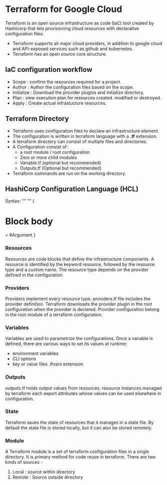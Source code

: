 # Terraform for Google Cloud

Terraform is an open source infrastructure as code (IaC) tool created by Hashicorp that lets provisioning cloud resources with declarative configuration files.
- Terraform supports all major cloud providers, in addition to google cloud and API-exposed services such as github and kubernetes.
- Terraform has an open source core structure.

## IaC configuration workflow
- Scope : confirm the resources required for a project.
- Author : Author the configuration files based on the scope.
- Initialize : Download the provider plugins and initialize directory.
- Plan : view execution plan for resources created. modified or destroyed.
- Apply : Create actual infrastucture resources.

## Terraform Directory
- Terraform uses configuration files to declare an infrastructure element.
- The configuration is written in terraform language with a **.tf** extension.
- A terraform directory can consist of multiple files and directories.
- A Configuration consist of :
  - a root module / root configuration
  - Zero or more child modules
  - Variable.tf (optional but recommended)
  - Outputs.tf (Optional but recommended)
- Terraform commands are run on the working directory.

## HashiCorp Configuration Language (HCL)
Syntax:
<BLOCK TYPE> "<BLOCK LABEL>" "<BLOCK LABEL>" {
  # Block body
  <IDENTIFIER> = <EXPRESSION> #Argument
}

### Resources
Resources are code blocks that define the infrastructure components.
A resource is identified by the keyword resource, followed by the resource type and a custom name.
The resource type depends on the provider defined in the configuration.

### Providers
Providers implement every resource type.
providers.tf file includes the provider definition.
Terraform downloads the provider plugin in the root configuration when the provider is declared.
Provider configuration belong in the root module of a terraform configuration.

### Variables
Variables are used to parametrize the configurations.
Once a variable is defined, there are various ways to set its values at runtime:
- environment variables
- CLI options
- key or value files .tfvars extension

### Outputs
outputs.tf holds output values from resources.
resource instances managed by terraform each export attributes whose values can be used elsewhere in configuration.

### State
Terraform saves the state of resources that it manages in a state file. By default the state file is stored locally, but it can also be stored remotely.


### Module
A Terraform module is a set of terraform configuration files in a single directory.
It is primary method for code reuse in terraform.
There are two kinds of sources - 
1. Local : source within directory
2. Remote : Source outside directory








